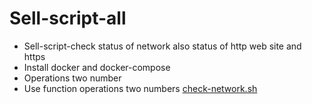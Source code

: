 # Sell-script-all
- Sell-script-check status of network also status of http web site and https
- Install docker and docker-compose
- Operations two number
- Use function operations two numbers [check-network.sh](function_operations_two_numbers.sh	)
